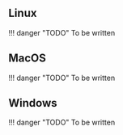 
## Linux

!!! danger "TODO"
    To be written


## MacOS

!!! danger "TODO"
    To be written


## Windows

!!! danger "TODO"
    To be written
